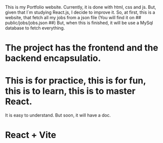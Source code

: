 This is my Portfolio website.
Currently, it is done with html, css and js.
But, given that I´m studying React.js, I decide to improve it.
So, at first, this is a website, that fetch all my jobs from a json file (You will find it on ## public/jobs/jobs.json ##)
But, when this is finished, it will be use a MySql database to fetch everything.



# The project has the frontend and the backend encapsulatio.
# This is for practice, this is for fun, this is to learn, this is to master React.

It is easy to understand.
But soon, it will have a doc.



# React + Vite
